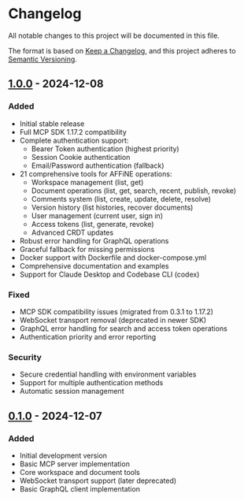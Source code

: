 # Changelog

All notable changes to this project will be documented in this file.

The format is based on [Keep a Changelog](https://keepachangelog.com/en/1.0.0/),
and this project adheres to [Semantic Versioning](https://semver.org/spec/v2.0.0.html).

## [1.0.0] - 2024-12-08

### Added
- Initial stable release
- Full MCP SDK 1.17.2 compatibility
- Complete authentication support:
  - Bearer Token authentication (highest priority)
  - Session Cookie authentication
  - Email/Password authentication (fallback)
- 21 comprehensive tools for AFFiNE operations:
  - Workspace management (list, get)
  - Document operations (list, get, search, recent, publish, revoke)
  - Comments system (list, create, update, delete, resolve)
  - Version history (list histories, recover documents)
  - User management (current user, sign in)
  - Access tokens (list, generate, revoke)
  - Advanced CRDT updates
- Robust error handling for GraphQL operations
- Graceful fallback for missing permissions
- Docker support with Dockerfile and docker-compose.yml
- Comprehensive documentation and examples
- Support for Claude Desktop and Codebase CLI (codex)

### Fixed
- MCP SDK compatibility issues (migrated from 0.3.1 to 1.17.2)
- WebSocket transport removal (deprecated in newer SDK)
- GraphQL error handling for search and access token operations
- Authentication priority and error reporting

### Security
- Secure credential handling with environment variables
- Support for multiple authentication methods
- Automatic session management

## [0.1.0] - 2024-12-07

### Added
- Initial development version
- Basic MCP server implementation  
- Core workspace and document tools
- WebSocket transport support (later deprecated)
- Basic GraphQL client implementation

[1.0.0]: https://github.com/dawncr0w/affine-mcp-server/releases/tag/v1.0.0
[0.1.0]: https://github.com/dawncr0w/affine-mcp-server/releases/tag/v0.1.0